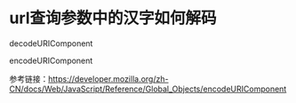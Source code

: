 # url查询参数中的汉字如何解码
decodeURIComponent

encodeURIComponent

参考链接：<https://developer.mozilla.org/zh-CN/docs/Web/JavaScript/Reference/Global_Objects/encodeURIComponent>
